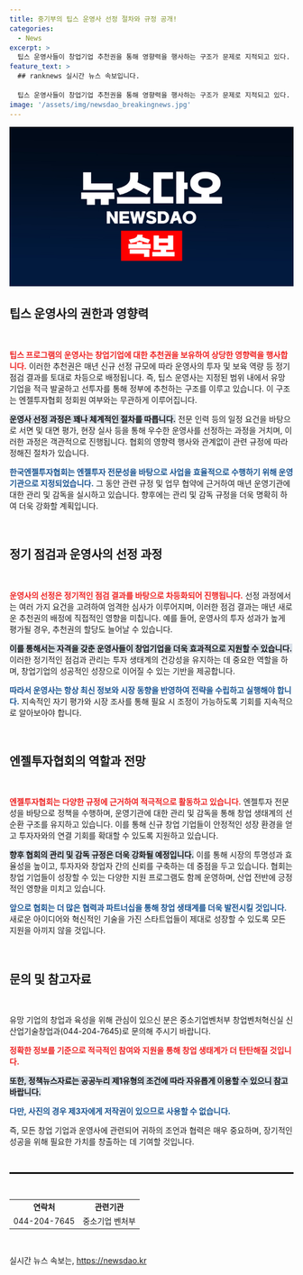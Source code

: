```yaml
---
title: 중기부의 팁스 운영사 선정 절차와 규정 공개!
categories:
  - News
excerpt: >
  팁스 운영사들이 창업기업 추천권을 통해 영향력을 행사하는 구조가 문제로 지적되고 있다. 정부의 관리감독 규정이 부족해 논란이 커지고 있는 가운데, 개선 방안이 논의되고 있다. 지금 바로 클릭해 더 자세한 내용을 알아보세요!
feature_text: >
  ## ranknews 실시간 뉴스 속보입니다.

  팁스 운영사들이 창업기업 추천권을 통해 영향력을 행사하는 구조가 문제로 지적되고 있다. 정부의 관리감독 규정이 부족해 논란이 커지고 있는 가운데, 개선 방안이 논의되고 있다. 지금 바로 클릭해 더 자세한 내용을 알아보세요!
image: '/assets/img/newsdao_breakingnews.jpg'
---
```


<p><img src="/assets/img/newsdao_breakingnews.jpg" alt="ranknews 속보" /></p>

<h2 data-ke-size="size26">팁스 운영사의 권한과 영향력</h2>

<p data-ke-size="size16">&nbsp;</p>

<p><b><span style="color: #ee2323;">팁스 프로그램의 운영사는 창업기업에 대한 추천권을 보유하여 상당한 영향력을 행사합니다.</span></b> 이러한 추천권은 매년 신규 선정 규모에 따라 운영사의 투자 및 보육 역량 등 정기 점검 결과를 토대로 차등으로 배정됩니다. 즉, 팁스 운영사는 지정된 범위 내에서 유망 기업을 적극 발굴하고 선투자를 통해 정부에 추천하는 구조를 이루고 있습니다. 이 구조는 엔젤투자협회 정회원 여부와는 무관하게 이루어집니다. </p>

<p><b><span style="background-color: #21538527;">운영사 선정 과정은 꽤나 체계적인 절차를 따릅니다.</span></b> 전문 인력 등의 일정 요건을 바탕으로 서면 및 대면 평가, 현장 실사 등을 통해 우수한 운영사를 선정하는 과정을 거치며, 이러한 과정은 객관적으로 진행됩니다. 협회의 영향력 행사와 관계없이 관련 규정에 따라 정해진 절차가 있습니다.</p>

<p><b><span style="color: #1a5490;">한국엔젤투자협회는 엔젤투자 전문성을 바탕으로 사업을 효율적으로 수행하기 위해 운영기관으로 지정되었습니다.</span></b> 그 동안 관련 규정 및 업무 협약에 근거하여 매년 운영기관에 대한 관리 및 감독을 실시하고 있습니다. 향후에는 관리 및 감독 규정을 더욱 명확히 하여 더욱 강화할 계획입니다.</p>

<p data-ke-size="size16">&nbsp;</p>

<h2 data-ke-size="size26">정기 점검과 운영사의 선정 과정</h2>

<p data-ke-size="size16">&nbsp;</p>

<p><b><span style="color: #ee2323;">운영사의 선정은 정기적인 점검 결과를 바탕으로 차등화되어 진행됩니다.</span></b> 선정 과정에서는 여러 가지 요건을 고려하여 엄격한 심사가 이루어지며, 이러한 점검 결과는 매년 새로운 추천권의 배정에 직접적인 영향을 미칩니다. 예를 들어, 운영사의 투자 성과가 높게 평가될 경우, 추천권의 할당도 늘어날 수 있습니다.</p>

<p><b><span style="background-color: #21538527;">이를 통해서는 자격을 갖춘 운영사들이 창업기업을 더욱 효과적으로 지원할 수 있습니다.</span></b> 이러한 정기적인 점검과 관리는 투자 생태계의 건강성을 유지하는 데 중요한 역할을 하며, 창업기업의 성공적인 성장으로 이어질 수 있는 기반을 제공합니다.</p>

<p><b><span style="color: #1a5490;">따라서 운영사는 항상 최신 정보와 시장 동향을 반영하여 전략을 수립하고 실행해야 합니다.</span></b> 지속적인 자기 평가와 시장 조사를 통해 필요 시 조정이 가능하도록 기회를 지속적으로 알아보아야 합니다.</p>

<p data-ke-size="size16">&nbsp;</p>

<h2 data-ke-size="size26">엔젤투자협회의 역할과 전망</h2>

<p data-ke-size="size16">&nbsp;</p>

<p><b><span style="color: #ee2323;">엔젤투자협회는 다양한 규정에 근거하여 적극적으로 활동하고 있습니다.</span></b> 엔젤투자 전문성을 바탕으로 정책을 수행하며, 운영기관에 대한 관리 및 감독을 통해 창업 생태계의 선순환 구조를 유지하고 있습니다. 이를 통해 신규 창업 기업들이 안정적인 성장 환경을 얻고 투자자와의 연결 기회를 확대할 수 있도록 지원하고 있습니다.</p>

<p><b><span style="background-color: #21538527;">향후 협회의 관리 및 감독 규정은 더욱 강화될 예정입니다.</span></b> 이를 통해 시장의 투명성과 효율성을 높이고, 투자자와 창업자 간의 신뢰를 구축하는 데 중점을 두고 있습니다. 협회는 창업 기업들이 성장할 수 있는 다양한 지원 프로그램도 함께 운영하며, 산업 전반에 긍정적인 영향을 미치고 있습니다.</p>

<p><b><span style="color: #1a5490;">앞으로 협회는 더 많은 협력과 파트너십을 통해 창업 생태계를 더욱 발전시킬 것입니다.</span></b> 새로운 아이디어와 혁신적인 기술을 가진 스타트업들이 제대로 성장할 수 있도록 모든 지원을 아끼지 않을 것입니다.</p>

<p data-ke-size="size16">&nbsp;</p>

<h2 data-ke-size="size26">문의 및 참고자료</h2>

<p data-ke-size="size16">&nbsp;</p>

<p>유망 기업의 창업과 육성을 위해 관심이 있으신 분은 중소기업벤처부 창업벤처혁신실 신산업기술창업과(044-204-7645)로 문의해 주시기 바랍니다. </p>

<p><b><span style="color: #ee2323;">정확한 정보를 기준으로 적극적인 참여와 지원을 통해 창업 생태계가 더 탄탄해질 것입니다.</span></b> </p>

<p><b><span style="background-color: #21538527;">또한, 정책뉴스자료는 공공누리 제1유형의 조건에 따라 자유롭게 이용할 수 있으니 참고 바랍니다.</span></b> </p>

<p><b><span style="color: #1a5490;">다만, 사진의 경우 제3자에게 저작권이 있으므로 사용할 수 없습니다.</span></b> </p>

<p>즉, 모든 창업 기업과 운영사에 관련되어 귀하의 조언과 협력은 매우 중요하며, 장기적인 성공을 위해 필요한 가치를 창출하는 데 기여할 것입니다.</p>

<p data-ke-size="size16">&nbsp;</p>

<hr style="border: 1px solid #000;"/>

<p data-ke-size="size16">&nbsp;</p>

<table style="width:100%;border-collapse:collapse;">
    <tr>
        <td style="text-align: center; height: 17px;"><b>연락처</b></td>
        <td style="text-align: center; height: 17px;"><b>관련기관</b></td>
    </tr>
    <tr>
        <td style="text-align: center; height: 17px;">044-204-7645</td>
        <td style="text-align: center; height: 17px;">중소기업 벤처부</td>
    </tr>
</table>

<p data-ke-size="size16">&nbsp;</p>
실시간 뉴스 속보는, <a href="https://newsdao.kr" rel="dofollow">https://newsdao.kr</a>


